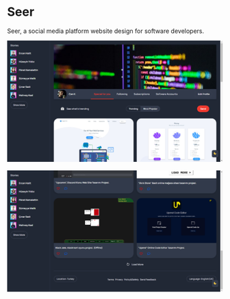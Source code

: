 # Seer
Seer, a social media platform website design for software developers.
<div align="center">
  <a href="https://github.com/CanKayabas">
    <img src="https://github.com/CanKayabas/Seer/blob/main/Screenshot_1.png" alt="Picture" width="%100" height="%100">
  </a>
  </br>
  </br>
  <a href="https://github.com/CanKayabas">
    <img src="https://github.com/CanKayabas/Seer/blob/main/Screenshot_2.png" alt="Picture" width="%100" height="%100">
  </a>
</div>  
